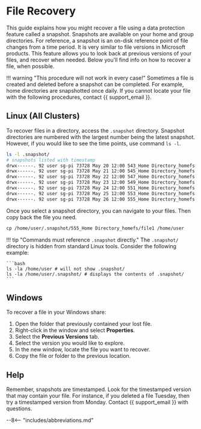 # File Recovery

This guide explains how you might recover a file using a data protection feature called a snapshot. Snapshots are available on your home and group directories. For reference, a snapshot is an on-disk reference point of file changes from a time period. It is very similar to file versions in Microsoft products. This feature allows you to look back at previous versions of your files, and recover when needed. Below you'll find info on how to recover a file, when possible.

!!! warning "This procedure will not work in every case!"
    Sometimes a file is created and deleted before a snapshot can be completed. For example, home directories are snapshotted once daily. If you cannot locate your file with the following procedures, contact {{ support_email }}.

## Linux (All Clusters)

To recover files in a directory, access the `.snapshot` directory. Snapshot directories are numbered with the largest number being the latest snapshot. However, if you would like to see the time points, use command `ls -l`.

```bash
ls -l .snapshot/
# snapshots listed with timestamp
drwx------. 92 user sg-pi 73728 May 20 12:00 543_Home Directory_homefs
drwx------. 92 user sg-pi 73728 May 21 12:00 545_Home Directory_homefs
drwx------. 92 user sg-pi 73728 May 22 12:00 547_Home Directory_homefs
drwx------. 92 user sg-pi 73728 May 23 12:00 549_Home Directory_homefs
drwx------. 92 user sg-pi 73728 May 24 12:00 551_Home Directory_homefs
drwx------. 92 user sg-pi 73728 May 25 12:00 553_Home Directory_homefs
drwx------. 92 user sg-pi 73728 May 26 12:00 555_Home Directory_homefs
```

Once you select a snapshot directory, you can navigate to your files. Then copy back the file you need.

```txt
cp /home/user/.snapshot/555_Home Directory_homefs/file1 /home/user
```

!!! tip "Commands must reference `.snapshot` directly."
    The `.snapshot/` directory is hidden from standard Linux tools. Consider the following example:

    ```bash
    ls -la /home/user # will not show .snapshot/
    ls -la /home/user/.snapshot/ # displays the contents of .snapshot/
    ```

## Windows

To recover a file in your Windows share:

1. Open the folder that previously contained your lost file.
2. Right-click in the window and select **Properties**.
3. Select the **Previous Versions** tab.
4. Select the version you would like to explore.
5. In the new window, locate the file you want to recover.
6. Copy the file or folder to the previous location.

## Help

Remember, snapshots are timestamped. Look for the timestamped version that may contain your file. For instance, if you deleted a file Tuesday, then try a timestamped version from Monday. Contact {{ support_email }} with questions.

--8<-- "includes/abbreviations.md"
